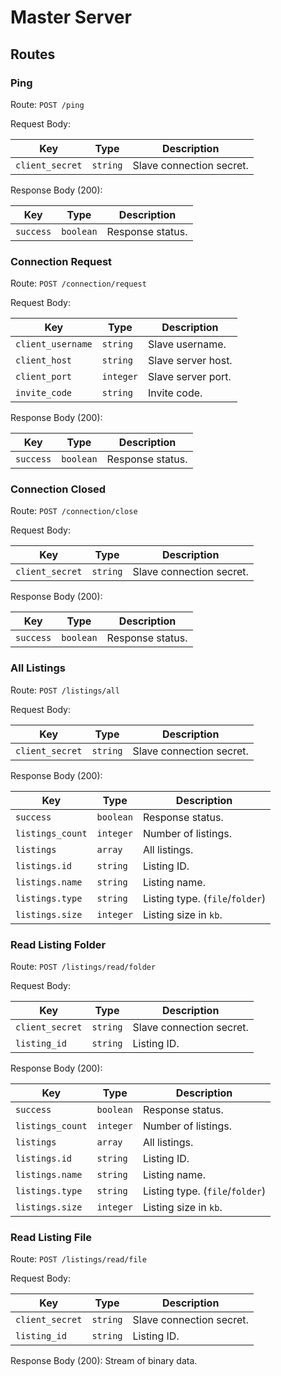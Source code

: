 # Master Server

## Routes

### Ping

Route: `POST /ping`

Request Body:

| Key             | Type     | Description              |
| --------------- | -------- | ------------------------ |
| `client_secret` | `string` | Slave connection secret. |

Response Body (200):

| Key       | Type      | Description      |
| --------- | --------- | ---------------- |
| `success` | `boolean` | Response status. |

### Connection Request

Route: `POST /connection/request`

Request Body:

| Key               | Type      | Description        |
| ----------------- | --------- | ------------------ |
| `client_username` | `string`  | Slave username.    |
| `client_host`     | `string`  | Slave server host. |
| `client_port`     | `integer` | Slave server port. |
| `invite_code`     | `string`  | Invite code.       |

Response Body (200):

| Key       | Type      | Description      |
| --------- | --------- | ---------------- |
| `success` | `boolean` | Response status. |

### Connection Closed

Route: `POST /connection/close`

Request Body:

| Key             | Type     | Description              |
| --------------- | -------- | ------------------------ |
| `client_secret` | `string` | Slave connection secret. |

Response Body (200):

| Key       | Type      | Description      |
| --------- | --------- | ---------------- |
| `success` | `boolean` | Response status. |

### All Listings

Route: `POST /listings/all`

Request Body:

| Key             | Type     | Description              |
| --------------- | -------- | ------------------------ |
| `client_secret` | `string` | Slave connection secret. |

Response Body (200):

| Key              | Type      | Description                     |
| ---------------- | --------- | ------------------------------- |
| `success`        | `boolean` | Response status.                |
| `listings_count` | `integer` | Number of listings.             |
| `listings`       | `array`   | All listings.                   |
| `listings.id`    | `string`  | Listing ID.                     |
| `listings.name`  | `string`  | Listing name.                   |
| `listings.type`  | `string`  | Listing type. (`file`/`folder`) |
| `listings.size`  | `integer` | Listing size in `kb`.           |

### Read Listing Folder

Route: `POST /listings/read/folder`

Request Body:

| Key             | Type     | Description              |
| --------------- | -------- | ------------------------ |
| `client_secret` | `string` | Slave connection secret. |
| `listing_id`    | `string` | Listing ID.              |

Response Body (200):

| Key              | Type      | Description                     |
| ---------------- | --------- | ------------------------------- |
| `success`        | `boolean` | Response status.                |
| `listings_count` | `integer` | Number of listings.             |
| `listings`       | `array`   | All listings.                   |
| `listings.id`    | `string`  | Listing ID.                     |
| `listings.name`  | `string`  | Listing name.                   |
| `listings.type`  | `string`  | Listing type. (`file`/`folder`) |
| `listings.size`  | `integer` | Listing size in `kb`.           |

### Read Listing File

Route: `POST /listings/read/file`

Request Body:

| Key             | Type     | Description              |
| --------------- | -------- | ------------------------ |
| `client_secret` | `string` | Slave connection secret. |
| `listing_id`    | `string` | Listing ID.              |

Response Body (200): Stream of binary data.
